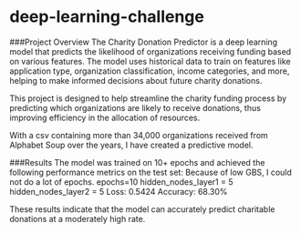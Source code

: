 # deep-learning-challenge
###Project Overview
The Charity Donation Predictor is a deep learning model that predicts the likelihood of organizations receiving funding based on various features. The model uses historical data to train on features like application type, organization classification, income categories, and more, helping to make informed decisions about future charity donations.

This project is designed to help streamline the charity funding process by predicting which organizations are likely to receive donations, thus improving efficiency in the allocation of resources.

With a csv containing more than 34,000 organizations received from Alphabet Soup over the years, I have created a predictive model. 

###Results
The model was trained on 10+ epochs and achieved the following performance metrics on the test set:
Because of low GBS, I could not do a lot of epochs.
epochs=10
hidden_nodes_layer1 = 5
hidden_nodes_layer2 = 5
Loss: 0.5424
Accuracy: 68.30%

These results indicate that the model can accurately predict charitable donations at a moderately high rate.